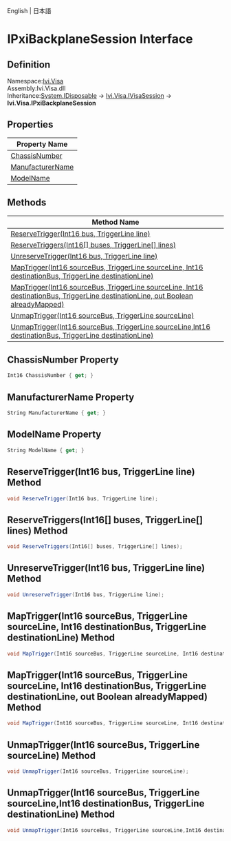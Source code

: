 English | 日本語

# IPxiBackplaneSession Interface

## Definition
Namespace:[Ivi.Visa](Ivi.Visa.md)<BR>
Assembly:Ivi.Visa.dll<BR>
Inheritance:[System.IDisposable](https://learn.microsoft.com/en-us/dotnet/api/system.idisposable) -> [Ivi.Visa.IVisaSession](Ivi.Visa.IVisaSession.md) -> **Ivi.Visa.IPxiBackplaneSession**<BR>

## Properties

|Property Name|
|---|
|[ChassisNumber](#ChassisNumber-Property)|
|[ManufacturerName](#ManufacturerName-Property)|
|[ModelName](#ModelName-Property)|

## Methods

|Method Name|
|---|
|[ReserveTrigger(Int16 bus, TriggerLine line)](#ReserveTriggerInt16-bus-TriggerLine-line-Method)|
|[ReserveTriggers(Int16[] buses, TriggerLine[] lines)](#ReserveTriggersInt16-buses-TriggerLine-lines-Method)|
|[UnreserveTrigger(Int16 bus, TriggerLine line)](#UnreserveTriggerInt16-bus-TriggerLine-line-Method)|
|[MapTrigger(Int16 sourceBus, TriggerLine sourceLine, Int16 destinationBus, TriggerLine destinationLine)](#MapTriggerInt16-sourceBus-TriggerLine-sourceLine-Int16-destinationBus-TriggerLine-destinationLine-Method)|
|[MapTrigger(Int16 sourceBus, TriggerLine sourceLine, Int16 destinationBus, TriggerLine destinationLine, out Boolean alreadyMapped)](#MapTriggerInt16-sourceBus-TriggerLine-sourceLine-Int16-destinationBus-TriggerLine-destinationLine-out-Boolean-alreadyMapped-Method)|
|[UnmapTrigger(Int16 sourceBus, TriggerLine sourceLine)](#UnmapTriggerInt16-sourceBus-TriggerLine-sourceLine-Method)|
|[UnmapTrigger(Int16 sourceBus, TriggerLine sourceLine,Int16 destinationBus, TriggerLine destinationLine)](#UnmapTriggerInt16-sourceBus-TriggerLine-sourceLine,Int16-destinationBus-TriggerLine-destinationLine-Method)|

## ChassisNumber Property
```C#
Int16 ChassisNumber { get; }
```
## ManufacturerName Property
```C#
String ManufacturerName { get; }
```
## ModelName Property
```C#
String ModelName { get; }
```
## ReserveTrigger(Int16 bus, TriggerLine line) Method
```C#
void ReserveTrigger(Int16 bus, TriggerLine line);
```
## ReserveTriggers(Int16[] buses, TriggerLine[] lines) Method
```C#
void ReserveTriggers(Int16[] buses, TriggerLine[] lines);
```
## UnreserveTrigger(Int16 bus, TriggerLine line) Method
```C#
void UnreserveTrigger(Int16 bus, TriggerLine line);
```
## MapTrigger(Int16 sourceBus, TriggerLine sourceLine, Int16 destinationBus, TriggerLine destinationLine) Method
```C#
void MapTrigger(Int16 sourceBus, TriggerLine sourceLine, Int16 destinationBus, TriggerLine destinationLine);
```
## MapTrigger(Int16 sourceBus, TriggerLine sourceLine, Int16 destinationBus, TriggerLine destinationLine, out Boolean alreadyMapped) Method
```C#
void MapTrigger(Int16 sourceBus, TriggerLine sourceLine, Int16 destinationBus, TriggerLine destinationLine, out Boolean alreadyMapped);
```
## UnmapTrigger(Int16 sourceBus, TriggerLine sourceLine) Method
```C#
void UnmapTrigger(Int16 sourceBus, TriggerLine sourceLine);
```
## UnmapTrigger(Int16 sourceBus, TriggerLine sourceLine,Int16 destinationBus, TriggerLine destinationLine) Method
```C#
void UnmapTrigger(Int16 sourceBus, TriggerLine sourceLine,Int16 destinationBus, TriggerLine destinationLine);
```

